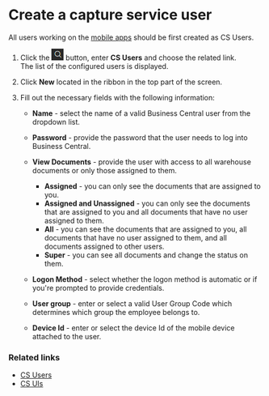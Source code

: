 # Create a capture service user

All users working on the [mobile apps](/Documentation/public/wms/howto/install-mobile-apps) should be first created as CS Users.

1. Click the ![Lightbulb that opens the Tell Me feature](../../images/Icons/Lightbulb_icon.png "Tell Me what you want to do") button, enter **CS Users** and choose the related link.        
   The list of the configured users is displayed.     
 
2. Click **New** located in the ribbon in the top part of the screen.
3. Fill out the necessary fields with the following information:
    - **Name** - select the name of a valid Business Central user from the dropdown list.
    - **Password** - provide the password that the user needs to log into Business Central. 
    - **View Documents** - provide the user with access to all warehouse documents or only those assigned to them.     

        - **Assigned** - you can only see the documents that are assigned to you.
        - **Assigned and Unassigned** - you can only see the documents that are assigned to you and all documents that have no user assigned to them.
        - **All** - you can see the documents that are assigned to you, all documents that have no user assigned to them, and all documents assigned to other users.
        - **Super** - you can see all documents and change the status on them.    

    - **Logon Method** - select whether the logon method is automatic or if you're prompted to provide credentials.
    - **User group** - enter or select a valid User Group Code which determines which group the employee belongs to. 
    - **Device Id** - enter or select the device Id of the mobile device attached to the user.  


### Related links

- [CS Users](../explanation/cs-users.md)
- [CS UIs](../explanation/cs-uis.md)
